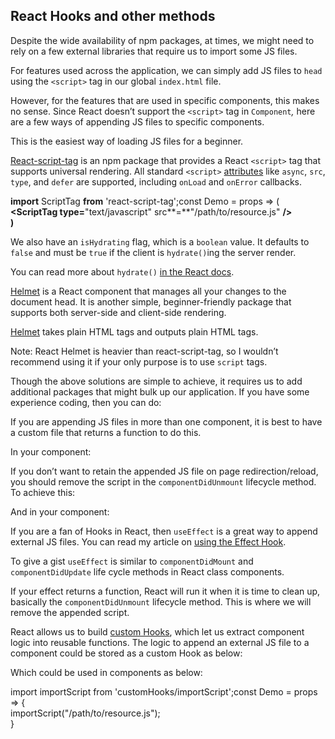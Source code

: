 React Hooks and other methods
-----------------------------

Despite the wide availability of npm packages, at times, we might need to rely on a few external libraries that require us to import some JS files.

For features used across the application, we can simply add JS files to `head` using the `<script>` tag in our global `index.html` file.

However, for the features that are used in specific components, this makes no sense. Since React doesn’t support the `<script>` tag in `Component`*,* here are a few ways of appending JS files to specific components.

This is the easiest way of loading JS files for a beginner.

[React-script-tag](https://www.npmjs.com/package/react-script-tag) is an npm package that provides a React `<script>` tag that supports universal rendering. All standard `<script>` [attributes](https://developer.mozilla.org/en-US/docs/Web/HTML/Element/script) like `async`, `src`, `type`, and `defer` are supported, including `onLoad` and `onError` callbacks.

**import** ScriptTag **from** 'react-script-tag';const Demo = props ⇒ (  
**&lt;**ScriptTag type**=**"text/javascript" src\*\*=\*\*"/path/to/resource.js" **/&gt;  
)**

We also have an `isHydrating` flag, which is a `boolean` value. It defaults to `false` and must be `true` if the client is `hydrate()`ing the server render.

You can read more about `hydrate()` [in the React docs](https://reactjs.org/docs/react-dom.html#hydrate).

[Helmet](https://www.npmjs.com/package/react-helmet) is a React component that manages all your changes to the document head. It is another simple, beginner-friendly package that supports both server-side and client-side rendering.

[Helmet](https://github.com/nfl/react-helmet) takes plain HTML tags and outputs plain HTML tags.

Note: React Helmet is heavier than react-script-tag, so I wouldn’t recommend using it if your only purpose is to use `script` tags.

Though the above solutions are simple to achieve, it requires us to add additional packages that might bulk up our application. If you have some experience coding, then you can do:

If you are appending JS files in more than one component, it is best to have a custom file that returns a function to do this.

In your component:

If you don’t want to retain the appended JS file on page redirection/reload, you should remove the script in the `componentDidUnmount` lifecycle method. To achieve this:

And in your component:

If you are a fan of Hooks in React, then `useEffect` is a great way to append external JS files. You can read my article on [using the Effect Hook](https://medium.com/better-programming/tips-for-using-reacts-useeffect-effectively-dfe6ae951421?source=friends_link&sk=87e8a3137afd3b78b22651508f340c57).

To give a gist `useEffect` is similar to `componentDidMount` and `componentDidUpdate` life cycle methods in React class components.

If your effect returns a function, React will run it when it is time to clean up, basically the `componentDidUnmount` lifecycle method. This is where we will remove the appended script.

React allows us to build [custom Hooks](https://reactjs.org/docs/hooks-custom.html), which let us extract component logic into reusable functions. The logic to append an external JS file to a component could be stored as a custom Hook as below:

Which could be used in components as below:

import importScript from 'customHooks/importScript';const Demo = props ⇒ {  
importScript("/path/to/resource.js");  
}
